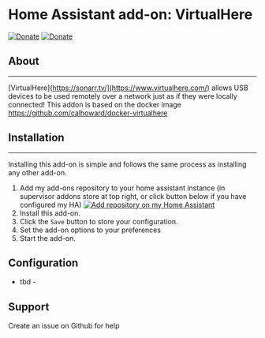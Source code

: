 
# Home Assistant add-on: VirtualHere
[![Donate][donation-badge]](https://www.buymeacoffee.com/calhoward)
[![Donate][paypal-badge]](https://www.paypal.com/donate/?business=JXWQTX6EUJVBU&no_recurring=0&currency_code=USD)

[donation-badge]: https://img.shields.io/badge/Buy%20me%20a%20coffee%20(no%20paypal)-%23d32f2f?logo=buy-me-a-coffee&style=flat&logoColor=white
[paypal-badge]: https://img.shields.io/badge/Buy%20me%20a%20coffee%20with%20Paypal-0070BA?logo=paypal&style=flat&logoColor=white
[repository-badge]: https://img.shields.io/badge/Add%20repository%20to%20my-Home%20Assistant-41BDF5?logo=home-assistant&style=for-the-badge
[repository-url]: https://my.home-assistant.io/redirect/supervisor_add_addon_repository/?repository_url=https%3A%2F%2Fgithub.com%2Fcalhoward%2Fhomeassistant-addons

## About

---

[VirtualHere](https://sonarr.tv/](https://www.virtualhere.com/) allows USB devices to be used remotely over a network just as if they were locally connected!
This addon is based on the docker image https://github.com/calhoward/docker-virtualhere

## Installation

---

Installing this add-on is simple and follows the same process as installing any other add-on.

1. Add my add-ons repository to your home assistant instance (in supervisor addons store at top right, or click button below if you have configured my HA)
   [![Add repository on my Home Assistant][repository-badge]][repository-url]
2. Install this add-on.
3. Click the `Save` button to store your configuration.
4. Set the add-on options to your preferences
5. Start the add-on.

## Configuration

- tbd -

## Support

Create an issue on Github for help
